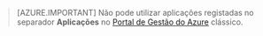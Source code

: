 > [AZURE.IMPORTANT]
Não pode utilizar aplicações registadas no separador **Aplicações** no [Portal de Gestão do Azure](https://manage.windowsazure.com/) clássico.


<!--HONumber=sep16_HO1-->


